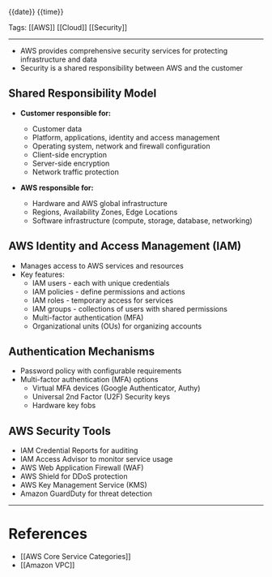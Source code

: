 {{date}} {{time}}

Tags: [[AWS]] [[Cloud]] [[Security]]

---

- AWS provides comprehensive security services for protecting infrastructure and data
- Security is a shared responsibility between AWS and the customer

## Shared Responsibility Model

- **Customer responsible for:**

  - Customer data
  - Platform, applications, identity and access management
  - Operating system, network and firewall configuration
  - Client-side encryption
  - Server-side encryption
  - Network traffic protection

- **AWS responsible for:**
  - Hardware and AWS global infrastructure
  - Regions, Availability Zones, Edge Locations
  - Software infrastructure (compute, storage, database, networking)

## AWS Identity and Access Management (IAM)

- Manages access to AWS services and resources
- Key features:
  - IAM users - each with unique credentials
  - IAM policies - define permissions and actions
  - IAM roles - temporary access for services
  - IAM groups - collections of users with shared permissions
  - Multi-factor authentication (MFA)
  - Organizational units (OUs) for organizing accounts

## Authentication Mechanisms

- Password policy with configurable requirements
- Multi-factor authentication (MFA) options
  - Virtual MFA devices (Google Authenticator, Authy)
  - Universal 2nd Factor (U2F) Security keys
  - Hardware key fobs

## AWS Security Tools

- IAM Credential Reports for auditing
- IAM Access Advisor to monitor service usage
- AWS Web Application Firewall (WAF)
- AWS Shield for DDoS protection
- AWS Key Management Service (KMS)
- Amazon GuardDuty for threat detection

---

# References

- [[AWS Core Service Categories]]
- [[Amazon VPC]]
